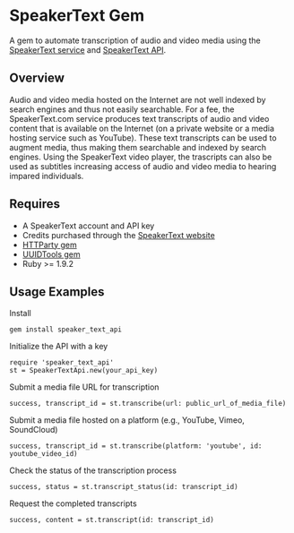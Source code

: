 SpeakerText Gem
===============

  A gem to automate transcription of audio and video media using the [SpeakerText service](http://speakertext.com) 
and [SpeakerText API](http://app.speakertext.com/api).

Overview
--------
  
Audio and video media hosted on the Internet are not well indexed by search engines and thus not easily 
searchable. For a fee, the SpeakerText.com service produces text transcripts of audio and video content that 
is available on the Internet (on a private website or a media hosting service such as YouTube). These text 
transcripts can be used to augment media, thus making them searchable and indexed by search engines. Using
the SpeakerText video player, the trascripts can also be used as subtitles increasing access of audio and 
video media to hearing impared individuals.


Requires
--------

* A SpeakerText account and API key
* Credits purchased through the [SpeakerText website](http://speakertext.com)
* [HTTParty gem](http://github.com/jnunemaker/httparty)
* [UUIDTools gem](http://github.com/sporkmonger/uuidtools)
* Ruby >= 1.9.2

Usage Examples
--------------

Install

    gem install speaker_text_api

Initialize the API with a key

    require 'speaker_text_api'
    st = SpeakerTextApi.new(your_api_key)

Submit a media file URL for transcription

    success, transcript_id = st.transcribe(url: public_url_of_media_file)

Submit a media file hosted on a platform (e.g., YouTube, Vimeo, SoundCloud)

    success, transcript_id = st.transcribe(platform: 'youtube', id: youtube_video_id)

Check the status of the transcription process

    success, status = st.transcript_status(id: transcript_id)

Request the completed transcripts

    success, content = st.transcript(id: transcript_id)